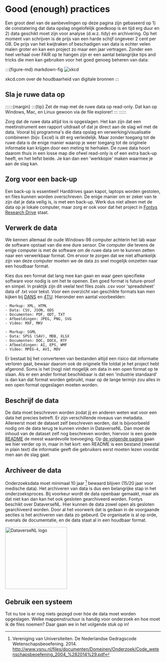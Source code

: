 ﻿# Good (enough) practices

Een groot deel van de aanbevelingen op deze pagina zijn gebaseerd op 1) de constatering dat data opslag ongelofelijk
goedkoop is en tijd erg duur en 2) data geschikt moet zijn voor analyse (d.w.z. tidy) en archivering. Op het moment van
schrijven is de prijs van een harde schijf ongeveer 2 cent per GB. De prijs van het kwijtraken of beschadigen van data
is echter velen malen groter en kan een project zo maar een jaar vertragen. Zonder een heel verhaal over FAIR op te
hangen zijn er een aantal belangrijke tips and tricks die men kan gebruiken voor het goed genoeg beheren van data:

:::{figure-md} markdown-fig
<img src="https://imgs.xkcd.com/comics/digital_resource_lifespan.png" alt="xkcd" class="bg-primary mb-1">

xkcd.com over de houdbaarheid van digitale bronnen
:::

## Sla je ruwe data op

::::::{margin}
:::{tip}
Zet de map met de ruwe data op read-only. Dat kan op Windows, Mac, en Linux gewoon via de file explorer!
:::
::::::

Zorg dat de ruwe data altijd los is opgeslagen. Het kan zijn dat een meetinstrument een rapport uitdraait of dat je direct
aan de slag wil met de data. Vooral bij programma's die data opslag en verwerking/visualisatie combineren (bijv. Excel)
is dit erg verleidelijk. Maar zonder toegang tot de ruwe data is de enige manier waarop je weer toegang tot de
originele informatie kan krijgen door een meting te herhalen. De ruwe data hoort daarom thuis in een losse map die
ofwel read-only is of een extra back-up heeft, en het liefst beide. Je kan dan een 'werkkopie' maken waarmee je aan
de slag kan.

## Zorg voor een back-up

Een back-up is essentieel! Harddrives gaan kapot, laptops worden gestolen, en files kunnen worden overschreven. De enige
manier om er zeker van te zijn dat je data veilig is, is met een back-up. Werk dus niet alleen met de data op je lokale
computer, maar zorg er ook voor dat het project in [Fontys Research Drive](https://fontys.data.surfsara.nl/index.php/login)
staat.

## Verwerk de data

We kennen allemaal de oude Windows-98 computer achterin het lab waar de software opstaat van die ene dure sensor. Die
computer die tevens de enige computer is met de software om de ruwe data om te kunnen zetten naar een verwerkbaar format. Om
ervoor te zorgen dat we niet afhankelijk zijn van deze computer moeten we de data zo snel mogelijk omzetten naar een
houdbaar format.

Kies dus een format dat lang mee kan gaan en waar geen specifieke software voor nodig is om het te openen. Een goed
format is future-proof en simpel. In praktijk zijn dit veelal text files zoals .csv voor 'spreadsheet' data of .txt
voor tekst. Voor een overzicht van geschikte formats kan men kijken bij [DANS](https://dans.knaw.nl/en/about/services/easy/information-about-depositing-data/before-depositing/file-formats)
en [4TU](https://data.4tu.nl/info//fileadmin/user_upload/Documenten/preffered_file_formats.pdf).
Hieronder een aantal voorbeelden:

```{tabbed} Duurzaam
- Markup: XML, HTML
- Data: CSV, JSON, ODS
- Documenten: PDF, ODT, TXT
- Afbeeldingen: JPEG, PNG, SVG
- Video: MXF, MKV
```

```{tabbed} Niet-duurzaam
- Markup: SGML
- Data: SPSS (SAV), MDB, XLSX
- Documenten: DOC, DOCX, RTF
- Afbeeldingen: AI, EPS, WMF
- Video: MPEG-4, AVI, MOV
```

Er bestaat bij het converteren van bestanden altijd een risico dat informatie verloren gaat, bewaar daarom ook de
originele file totdat je het project hebt afgerond. Soms is het (nog) niet mogelijk om data in een open format op te
slaan. Als er een ander format beschikbaar is dat een 'industrie standaard' is dan kan dat format worden gebruikt, maar
op de lange termijn zou alles in een open format opgeslagen moeten worden.

## Beschrijf de data

De data moet beschreven worden zodat jij en anderen weten wat voor een data het precies betreft. Er zijn verschillende
niveaus van metadata. Allereerst moet de dataset zelf beschreven worden, dat is bijvoorbeeld nodig om de data terug te
kunnen vinden in DataverseNL. Dan moet de inhoud van de dataset zelf nog beschreven worden, hiervoor is een goede
[README](https://nl.wikipedia.org/wiki/README) de meest waardevolle toevoeging. Op [de volgende pagina](readme-label)
gaan we hier verder op in, maar in het kort: een README is een bestand (meestal in plain text) die informatie geeft die
gebruikers eerst moeten lezen voordat men aan de slag gaat.

## Archiveer de data

Onderzoeksdata moet minimaal 10 jaar [^VSNU] bewaard blijven (15/20 jaar voor medische data). Het archiveren van data is dus een
belangrijke stap in het onderzoeksproces. Bij voorkeur wordt de data openbaar gemaakt, maar als dat niet kan dan kan het
ook gesloten gearchiveerd worden. Fontys beschikt over DataverseNL. Hier kunnen de data zowel open als gesloten
gearchiveerd worden. Door al het voorwerk dat is gedaan in de voorgaande secties is het archiveren van data zo gebeurd.
De organisatie is al op orde, evenals de documentatie, en de data staat al in een houdbaar format.

<a href="https://dataverse.nl/dataverse/fontys/">
    <img src=https://dataverse.nl/assets/logos/DataverseNL-logo.png alt="DataverseNL logo" width="200px">
</a>


## Gebruik een systeem

Tot nu toe is er nog niets gezegd over hóe de data moet worden opgeslagen. Welke mappenstructuur is handig voor
onderzoek en hoe moet ik de files noemen? Daar gaan we in het volgende stuk op in!


[^VSNU]: Vereniging van Universiteiten. De Nederlandse Gedragscode Wetenschapsbeoefening. 2014. http://www.vsnu.nl/files/documenten/Domeinen/Onderzoek/Code_wetenschapsbeoefening_2004_%282014%29.pdf
